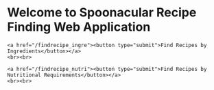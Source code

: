 <!DOCTYPE html>
<html lang="en">
<head>
    <meta charset="UTF-8">
    <meta name="viewport" content="width=device-width, initial-scale=1.0">
    <title>Home Page</title>
</head>
<body>
    <h1>Welcome to Spoonacular Recipe Finding Web Application</h1>

    <a href="/findrecipe_ingre"><button type="submit">Find Recipes by Ingredients</button></a>
    <br><br>

    <a href="/findrecipe_nutri"><button type="submit">Find Recipes by Nutritional Requirements</button></a>
    <br><br>
</body>
</html>
